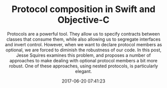 ---
title: "Protocol composition in Swift and Objective-C"
subtitle: "Protocols are a powerful tool. They allow us to specify contracts between classes that consume them, while also allowing us to segregate interfaces and invert control. However, when we want to declare protocol members as optional, we are forced to diminish the robustness of our code. In this post, Jesse Squires examines this problem, and proposes a number of approaches to make dealing with optional protocol members a bit more robust. One of these approaches, using nested protocols, is particularly elegant."
tags: ["protocol"]
link: "http://www.jessesquires.com/blog/protocol-composition-in-swift-and-objc/"
date: "2017-06-20 07:41:23"
---